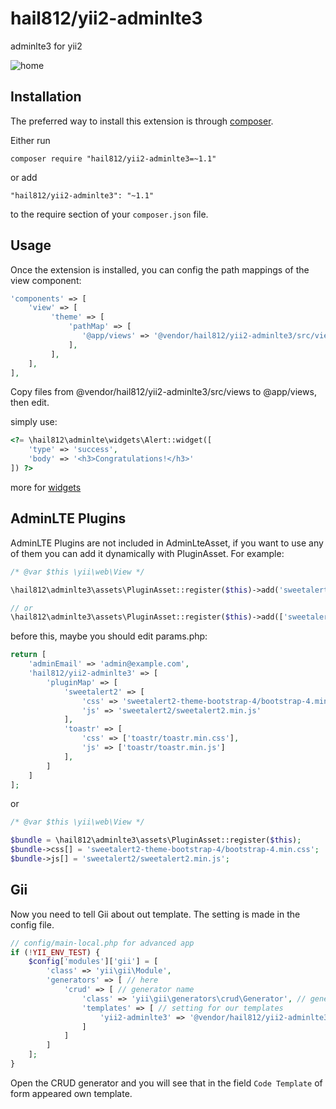 hail812/yii2-adminlte3
======================
adminlte3 for yii2

![home](https://user-images.githubusercontent.com/3158261/80058324-8d751480-855b-11ea-87f5-3d682f787210.png)

Installation
------------

The preferred way to install this extension is through [composer](http://getcomposer.org/download/).

Either run

```
composer require "hail812/yii2-adminlte3=~1.1"
```

or add

```
"hail812/yii2-adminlte3": "~1.1"
```

to the require section of your `composer.json` file.


Usage
-----

Once the extension is installed, you can config the path mappings of the view component:

```php
'components' => [
    'view' => [
         'theme' => [
             'pathMap' => [
                '@app/views' => '@vendor/hail812/yii2-adminlte3/src/views'
             ],
         ],
    ],
],
```

Copy files from @vendor/hail812/yii2-adminlte3/src/views to @app/views, then edit.

simply use:

```php
<?= \hail812\adminlte\widgets\Alert::widget([
    'type' => 'success',
    'body' => '<h3>Congratulations!</h3>'
]) ?>
```
more for [widgets](https://github.com/hail812/yii2-adminlte-widgets)

AdminLTE Plugins
----------------
AdminLTE Plugins are not included in AdminLteAsset, if you want to use any of them you can add it dynamically with PluginAsset.
For example:

```php
/* @var $this \yii\web\View */

\hail812\adminlte3\assets\PluginAsset::register($this)->add('sweetalert2');

// or
\hail812\adminlte3\assets\PluginAsset::register($this)->add(['sweetalert2', 'toastr']);
```

before this, maybe you should edit params.php:

```php
return [
    'adminEmail' => 'admin@example.com',
    'hail812/yii2-adminlte3' => [
        'pluginMap' => [
            'sweetalert2' => [
                'css' => 'sweetalert2-theme-bootstrap-4/bootstrap-4.min.css',
                'js' => 'sweetalert2/sweetalert2.min.js'
            ],
            'toastr' => [
                'css' => ['toastr/toastr.min.css'],
                'js' => ['toastr/toastr.min.js']
            ],
        ]
    ]
];
```

or

```php
/* @var $this \yii\web\View */

$bundle = \hail812\adminlte3\assets\PluginAsset::register($this);
$bundle->css[] = 'sweetalert2-theme-bootstrap-4/bootstrap-4.min.css';
$bundle->js[] = 'sweetalert2/sweetalert2.min.js';
```

Gii
---
Now you need to tell Gii about out template. The setting is made in the config file.

```php
// config/main-local.php for advanced app
if (!YII_ENV_TEST) {
    $config['modules']['gii'] = [
        'class' => 'yii\gii\Module',
        'generators' => [ // here
            'crud' => [ // generator name
                'class' => 'yii\gii\generators\crud\Generator', // generator class
                'templates' => [ // setting for our templates
                    'yii2-adminlte3' => '@vendor/hail812/yii2-adminlte3/src/gii/generators/crud/default' // template name => path to template
                ]
            ]
        ]
    ];
}
```

Open the CRUD generator and you will see that in the field `Code Template` of form appeared own template.